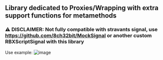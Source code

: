 ## Library dedicated to Proxies/Wrapping with extra support functions for metamethods

### ⚠️ DISCLAIMER: Not fully compatible with stravants signal, use https://github.com/8ch32bit/MockSignal or another custom RBXScriptSignal with this library

Use example:
![image](https://github.com/ocelot81/ProxyLib/assets/128096274/aad846d0-f565-4107-b4bf-31b865237679)

